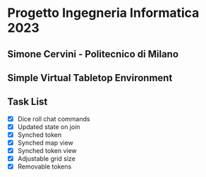 # Progetto Ingegneria Informatica 2023

## Simone Cervini - Politecnico di Milano

## Simple Virtual Tabletop Environment

## Task List

 - [x] Dice roll chat commands
 - [x] Updated state on join
 - [x] Synched token
 - [x] Synched map view
 - [x] Synched token view
 - [x] Adjustable grid size
 - [x] Removable tokens